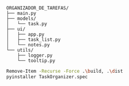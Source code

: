     ORGANIZADOR_DE_TAREFAS/
    ├── main.py
    ├── models/
    │   └── task.py
    ├── ui/
    │   ├── app.py
    │   ├── task_list.py
    │   └── notes.py
    └── utils/
        ├── logger.py
        └── tooltip.py




```bash
Remove-Item -Recurse -Force .\build, .\dist
pyinstaller TaskOrganizer.spec
```

